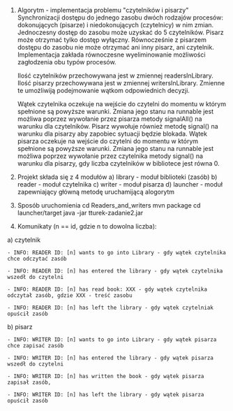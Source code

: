 1. Algorytm - implementacja problemu "czytelników i pisarzy"
    Synchronizacji dostępu do jednego zasobu dwóch rodzajów procesów: dokonujących (pisarze) i niedokonujących (czytelnicy) w nim zmian.
    Jednoczesny dostęp do zasobu może uzyskać do 5 czytelników. Pisarz może otrzymać tylko dostęp wyłączny.
    Równocześnie z pisarzem dostępu do zasobu nie może otrzymać ani inny pisarz, ani czytelnik.
    Implementacja zakłada równoczesne wyeliminowanie możliwości zagłodzenia obu typów procesów.

    Ilość czytelników przechowywana jest w zmiennej readersInLibrary.
    Ilość pisarzy przechowywana jest w zmiennej writersInLibrary.
    Zmienne te umożliwiją podejmowanie wątkom odpowiednich decyzji.

    Wątek czytelnika oczekuje na wejście do czytelni do momentu w którym spełnione są powyższe warunki.
    Zmiana jego stanu na runnable jest możliwa poprzez wywołanie przez pisarza metody signalAll() na warunku dla czytelników.
    Pisarz wywołuje również metodę signal() na warunku dla pisarzy aby zapobiec sytuacji będzie blokada.
    Wątek pisarza oczekuje na wejście do czytelni do momentu w którym spełnione są powyższe warunki.
    Zmiana jego stanu na runnable jest możliwa poprzez wywołanie przez czytelnika metody signal() na warunku dla pisarzy,
    gdy liczba czytelników w bibliotece jest równa 0.

2. Projekt składa się z 4 modułów
    a) library - moduł biblioteki (zasób)
    b) reader - moduł czytelnika
    c) writer - moduł pisarza
    d) launcher - moduł zapewniający główną metodę uruchamijącą alogorytm

3. Sposób uruchomienia
    cd Readers_and_writers
    mvn package
    cd launcher/target
    java -jar tturek-zadanie2.jar

4. Komunikaty (n == id, gdzie n to dowolna liczba):

  a) czytelnik
  
    - INFO: READER ID: [n] wants to go into Library - gdy wątek czytelnika chce odczytać zasób
    
    - INFO: READER ID: [n] has entered the library - gdy wątek czytelnika wszedł do czytelni
    
    - INFO: READER ID: [n] has read book: XXX - gdy wątek czytelnika odczytał zasób, gdzie XXX - treść zasobu
    
    - INFO: READER ID: [n] has left the library - gdy wątek czytelniak opuścił zasób

  b) pisarz
  
    - INFO: WRITER ID: [n] wants to go into Library - gdy wątek pisarza chce zapisać zasób
    
    - INFO: WRITER ID: [n] has entered the library - gdy wątek pisarza wszedł do czytelni
    
    - INFO: WRITER ID: [n] has written the book - gdy wątek pisarza zapisał zasób,
    
    - INFO: WRITER ID: [n] has left the library - gdy wątek pisarza opuścił zasób
    
